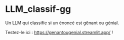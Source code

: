 # LLM_classif-gg
Un LLM qui classifie si un énoncé est gênant ou génial. 

Testez-le ici : https://genantougenial.streamlit.app/ !